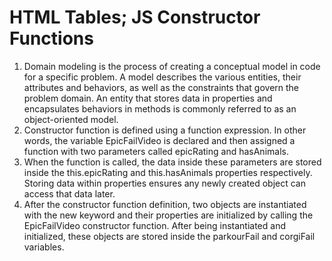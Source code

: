 # HTML Tables; JS Constructor Functions
 1. Domain modeling is the process of creating a conceptual model in code for a specific problem. A model describes the various entities, their attributes and behaviors, as well as the constraints that govern the problem domain. An entity that stores data in properties and encapsulates behaviors in methods is commonly referred to as an object-oriented model.
 1. Constructor function is defined using a function expression. In other words, the variable EpicFailVideo is declared and then assigned a function with two parameters called epicRating and hasAnimals.
 1. When the function is called, the data inside these parameters are stored inside the this.epicRating and this.hasAnimals properties respectively. Storing data within properties ensures any newly created object can access that data later.
 1. After the constructor function definition, two objects are instantiated with the new keyword and their properties are initialized by calling the EpicFailVideo constructor function. After being instantiated and initialized, these objects are stored inside the parkourFail and corgiFail variables.
